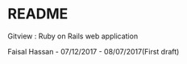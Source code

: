 # README

Gitview : Ruby on Rails web application


Faisal Hassan - 07/12/2017 - 08/07/2017(First draft)